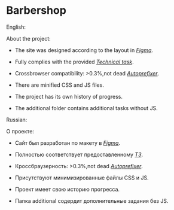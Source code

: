 # Barbershop

English:

About the project:
- The site was designed according to the layout in _[Figma](https://www.figma.com/file/Uz3eILWGgNCKybYvNOV3VA/HTML-1-%2F-%D0%91%D0%B0%D1%80%D0%B1%D0%B5%D1%80%D1%88%D0%BE%D0%BF-(29)?type=design&node-id=0-1&t=STZIsgxgmjg5r9wT-0)_.

- Fully complies with the provided _[Technical task](https://github.com/SOSREBET/barbershop/blob/master/technical_task.txt)_.

- Crossbrowser compatibility: >0.3%,not dead _[Autoprefixer](https://autoprefixer.github.io/)_.
  
- There are minified CSS and JS files.
 
- The project has its own history of progress.

- The additional folder contains additional tasks without JS.



Russian:

О проекте:
- Сайт был разработан по макету в _[Figma](https://www.figma.com/file/Uz3eILWGgNCKybYvNOV3VA/HTML-1-%2F-%D0%91%D0%B0%D1%80%D0%B1%D0%B5%D1%80%D1%88%D0%BE%D0%BF-(29)?type=design&node-id=0-1&t=STZIsgxgmjg5r9wT-0)_.

- Полностью соответствует предоставленному _[ТЗ](https://github.com/SOSREBET/barbershop/blob/master/technical_task.txt)_.

- Кроссбраузерность: >0.3%,not dead _[Autoprefixer](https://autoprefixer.github.io/)_.
  
- Присутствуют минимизированные файлы CSS и JS.
 
- Проект имеет свою историю прогресса.

- Папка additional содердит дополнительные задания без JS.
